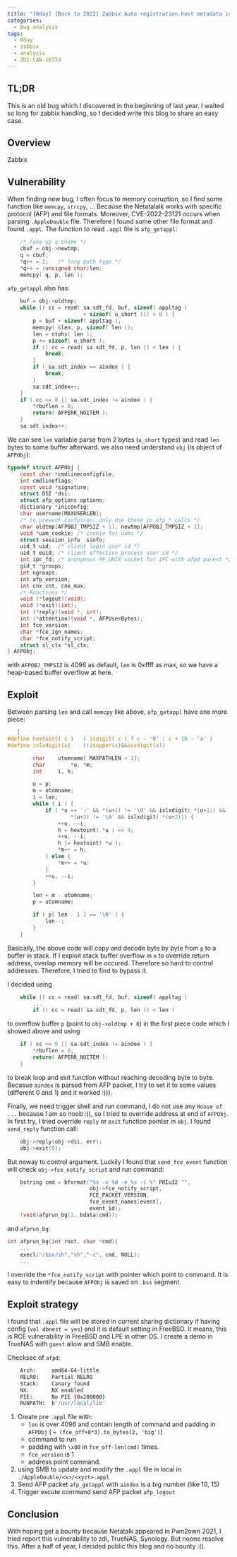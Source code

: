 ```yaml
---
title: "[0day] [Back to 2022] Zabbix Auto registration host metadata injection"
categories:
  - Bug analysis
tags:
  - 0day
  - zabbix
  - analysis
  - ZDI-CAN-16753
---
```


## TL;DR
This is an old bug which I discovered in the beginning of last year. I waited so long for zabbix handling, so I decided write this blog to share an easy case.

## Overview
Zabbix 

## Vulnerability
When finding new bug, I often focus to memory corruption, so I find some function like `memcpy`, `strcpy`, ... Because the Netatalalk works with specific protocol (AFP) and file formats. Moreover, CVE-2022-23121 occurs when parsing `.AppleDouble` file. Therefore I found some other file format and found `.appl`. The function to read `.appl` file is `afp_getappl`:
```c
    /* fake up a cname */
    cbuf = obj->newtmp;
    q = cbuf;
    *q++ = 2;	/* long path type */
    *q++ = (unsigned char)len;
    memcpy( q, p, len );
```
`afp_getappl` also has:
```c
    buf = obj->oldtmp;
    while (( cc = read( sa.sdt_fd, buf, sizeof( appltag )
                        + sizeof( u_short ))) > 0 ) {
        p = buf + sizeof( appltag );
        memcpy( &len, p, sizeof( len ));
        len = ntohs( len );
        p += sizeof( u_short );
        if (( cc = read( sa.sdt_fd, p, len )) < len ) {
            break;
        }
        if ( sa.sdt_index == aindex ) {
            break;
        }
        sa.sdt_index++;
    }
    if ( cc <= 0 || sa.sdt_index != aindex ) {
        *rbuflen = 0;
        return( AFPERR_NOITEM );
    }
    sa.sdt_index++;
```
We can see `len` variable parse from 2 bytes (`u_short` types) and read `len` bytes to some buffer afterward. we also need understand `obj` (is object of `AFPObj`):
```c
typedef struct AFPObj {
    const char *cmdlineconfigfile;
    int cmdlineflags;
    const void *signature;
    struct DSI *dsi;
    struct afp_options options;
    dictionary *iniconfig;
    char username[MAXUSERLEN];
    /* to prevent confusion, only use these in afp_* calls */
    char oldtmp[AFPOBJ_TMPSIZ + 1], newtmp[AFPOBJ_TMPSIZ + 1];
    void *uam_cookie; /* cookie for uams */
    struct session_info  sinfo;
    uid_t uid;  /* client login user id */
    uid_t euid; /* client effective process user id */
    int ipc_fd; /* anonymous PF_UNIX socket for IPC with afpd parent */
    gid_t *groups;
    int ngroups;
    int afp_version;
    int cnx_cnt, cnx_max;
    /* Functions */
    void (*logout)(void);
    void (*exit)(int);
    int (*reply)(void *, int);
    int (*attention)(void *, AFPUserBytes);
    int fce_version;
    char *fce_ign_names;
    char *fce_notify_script;
    struct sl_ctx *sl_ctx;
} AFPObj;
```
with `AFPOBJ_TMPSIZ` is 4096 as default, `len` is 0xffff as max, so we have a heap-based buffer overflow at here.

## Exploit
Between parsing `len` and call `memcpy` like above, `afp_getappl` have one more piece:
```c
   {
#define hextoint( c )	( isdigit( c ) ? c - '0' : c + 10 - 'a' )
#define islxdigit(x)	(!isupper(x)&&isxdigit(x))

        char	utomname[ MAXPATHLEN + 1];
        char		*u, *m;
        int		i, h;

        u = p;
        m = utomname;
        i = len;
        while ( i ) {
            if ( *u == ':' && *(u+1) != '\0' && islxdigit( *(u+1)) &&
                    *(u+2) != '\0' && islxdigit( *(u+2))) {
                ++u, --i;
                h = hextoint( *u ) << 4;
                ++u, --i;
                h |= hextoint( *u );
                *m++ = h;
            } else {
                *m++ = *u;
            }
            ++u, --i;
        }

        len = m - utomname;
        p = utomname;

        if ( p[ len - 1 ] == '\0' ) {
            len--;
        }
    }
```
Basically, the above code will copy and decode byte by byte from `p` to a buffer in stack. If I exploit stack buffer overflow in `m` to override return address, overlap memory will be occured. Therefore so hard to control addresses. Therefore, I tried to find to bypass it.

I decided using 
```c
    while (( cc = read( sa.sdt_fd, buf, sizeof( appltag )
        ...
        if (( cc = read( sa.sdt_fd, p, len )) < len ) 
```
to overflow buffer `p` (point to `obj->oldtmp + 6`) in the first piece code which I showed above and using
```c
    if ( cc <= 0 || sa.sdt_index != aindex ) {
        *rbuflen = 0;
        return( AFPERR_NOITEM );
    }
```
to break loop and exit function without reaching decoding byte to byte. Becasue `aindex` is parsed from AFP packet, I try to set it to some values (different 0 and 1) and it worked :))).

Finally, we need trigger shell and run command, I do not use any `House of ...` because I am so noob :((, so I tried to override address at end of `AFPObj`. 
In first try, I tried override `reply` or `exit` function pointer in `obj`. I found `send_reply` function call:
```c
    obj->reply(obj->dsi, err);
    obj->exit(0);
```
But noway to control argument.
Luckily I found that `send_fce_event` function will check `obj->fce_notify_script` and run command:
```c
    bstring cmd = bformat("%s -v %d -e %s -i %" PRIu32 "",
                          obj->fce_notify_script,
                          FCE_PACKET_VERSION,
                          fce_event_names[event],
                          event_id);
    (void)afprun_bg(1, bdata(cmd));
```
and `afprun_bg`:
```c
int afprun_bg(int root, char *cmd){
    ...
    execl("/bin/sh","sh","-c", cmd, NULL);
    ...
```
I override the `*fce_notify_script` with pointer which point to command. It is easy to indentify because `AFPObj` is saved on `.bss` segment.

## Exploit strategy
I found that `.appl` file will be stored in current sharing dictionary if having config (`vol dbnest = yes`) and it is default setting in FreeBSD. It means, this is RCE vulnerability in FreeBSD and LPE in other OS. I create a demo in TrueNAS with `guest` allow and SMB enable.

Checksec of `afpd`:
```bash
    Arch:     amd64-64-little
    RELRO:    Partial RELRO
    Stack:    Canary found
    NX:       NX enabled
    PIE:      No PIE (0x200000)
    RUNPATH:  b'/usr/local/lib'
```

1. Create pre `.appl` file with:
    - `len` is over 4096 and contain length of command and padding in `AFPObj` ( `= (fce_off+8*3).to_bytes(2, 'big')`)
    - command to run 
    - padding with `\x00` in `fce_off-len(cmd)` times.
    - `fce_version` is 1
    - address point command.
2. using SMB to update and modify the `.appl` file in local in `./AppleDouble/<x>/<xyzt>.appl`
3. Send AFP packet `afp_getappl` with `aindex` is a big number (like 10, 15)
4. Trigger excute command send AFP packet `afp_logout`

## Conclusion
With hoping get a bounty because Netatalk appeared in Pwn2own 2021, I tried report this vulnerability to zdi, TrueNAS, Synology. But noone resolve this. After a half of year, I decided public this blog and no bounty :((. 
